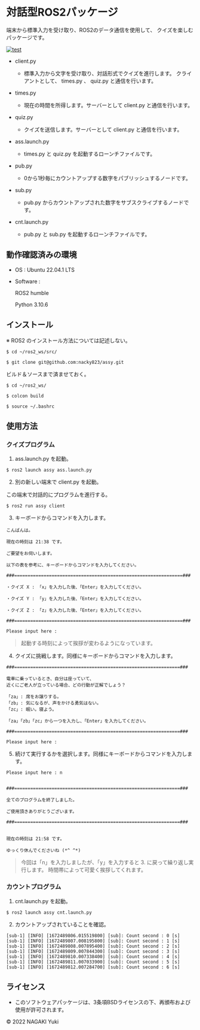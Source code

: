 # 対話型ROS2パッケージ

端末から標準入力を受け取り、ROS2のデータ通信を使用して、
クイズを楽しむパッケージです。

[![test](https://github.com/nacky823/assy/actions/workflows/test.yml/badge.svg)](https://github.com/nacky823/assy/actions/workflows/test.yml)

* client.py
    * 標準入力から文字を受け取り、対話形式でクイズを進行します。
    クライアントとして、 times.py 、 quiz.py と通信を行います。

* times.py
    * 現在の時間を所得します。サーバーとして client.py と通信を行います。

* quiz.py
    * クイズを送信します。サーバーとして client.py と通信を行います。

* ass.launch.py
    * times.py と quiz.py を起動するローンチファイルです。

* pub.py
    * 0から1秒毎にカウントアップする数字をパブリッシュするノードです。

* sub.py
    * pub.py からカウントアップされた数字をサブスクライブするノードです。

* cnt.launch.py
    * pub.py と sub.py を起動するローンチファイルです。

## 動作確認済みの環境

* OS : Ubuntu 22.04.1 LTS

* Software :

    ROS2 humble

    Python 3.10.6

## インストール

※ ROS2 のインストール方法については記述しない。

```
$ cd ~/ros2_ws/src/

$ git clone git@github.com:nacky823/assy.git
```

ビルド＆ソースまで済ませておく。

```
$ cd ~/ros2_ws/

$ colcon build

$ source ~/.bashrc
```

## 使用方法

### クイズプログラム

1. ass.launch.py を起動。

```
$ ros2 launch assy ass.launch.py
```

2. 別の新しい端末で client.py を起動。

この端末で対話的にプログラムを進行する。

```
$ ros2 run assy client
```

3. キーボードからコマンドを入力します。

```
こんばんは。

現在の時刻は 21:38 です。

ご要望をお伺いします。

以下の表を参考に、キーボードからコマンドを入力してください。

###===============================================================###

・クイズ X : 「x」を入力した後、「Enter」を入力してください。

・クイズ Y : 「y」を入力した後、「Enter」を入力してください。

・クイズ Z : 「z」を入力した後、「Enter」を入力してください。

###===============================================================###

Please input here :
```

> 起動する時刻によって挨拶が変わるようになっています。

4. クイズに挑戦します。同様にキーボードからコマンドを入力します。

```
###==============================================================###

電車に乗っているとき、自分は座っていて、
近くにご老人が立っている場合、どの行動が正解でしょう？

「za」: 席をお譲りする。
「zb」: 気になるが、声をかける勇気はない。
「zc」: 眠い。寝よう。

「za」「zb」「zc」から一つを入力し、「Enter」を入力してください。

###==============================================================###

Please input here :
```

5. 続けて実行するかを選択します。同様にキーボードからコマンドを入力します。

```
Please input here : n


###==============================================================###

全てのプログラムを終了しました。

ご使用頂きありがとうございます。

###==============================================================###


現在の時刻は 21:58 です。

ゆっくり休んでくださいね (*^ ^*)
```

> 今回は「n」を入力しましたが、「y」を入力すると 3. に戻って繰り返し実行します。
> 時間帯によって可愛く挨拶してくれます。

### カウントプログラム

1. cnt.launch.py を起動。

```
$ ros2 launch assy cnt.launch.py
```

2. カウントアップされていることを確認。

```
[sub-1] [INFO] [1672489806.015519800] [sub]: Count second : 0 [s]
[sub-1] [INFO] [1672489807.008195800] [sub]: Count second : 1 [s]
[sub-1] [INFO] [1672489808.007895400] [sub]: Count second : 2 [s]
[sub-1] [INFO] [1672489809.007844300] [sub]: Count second : 3 [s]
[sub-1] [INFO] [1672489810.007338400] [sub]: Count second : 4 [s]
[sub-1] [INFO] [1672489811.007033900] [sub]: Count second : 5 [s]
[sub-1] [INFO] [1672489812.007284700] [sub]: Count second : 6 [s]
```


## ライセンス

* このソフトウェアパッケージは、3条項BSDライセンスの下、再頒布および使用が許可されます。

© 2022 NAGAKI Yuki

